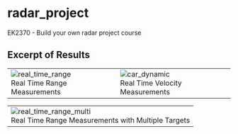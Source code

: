 # radar_project
EK2370 - Build your own radar project course


## Excerpt of Results

|   |   |
|---|---|
| ![real_time_range](/gifs/range_realtime_gif.gif) <br> Real Time Range Measurements|  ![car_dynamic](/gifs/vel_realtime_gif.gif) <br> Real Time Velocity Measurements |

|   |
|---|
| ![real_time_range_multi](/gifs/range_realtime_multi_gif.gif) <br> Real Time Range Measurements with Multiple Targets |
